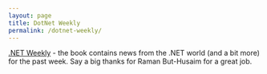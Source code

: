 ```yaml
---
layout: page
title: DotNet Weekly
permalink: /dotnet-weekly/
---
```


[.NET Weekly](https://ramanbut-husaim.gitbooks.io/dotnet-weekly/content/) - the book contains news from the .NET world (and a bit more) for the past week. Say a big thanks for Raman But-Husaim for a great job.

